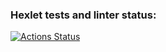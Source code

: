 ### Hexlet tests and linter status:
[![Actions Status](https://github.com/lxconnerty/frontend-project-44/workflows/hexlet-check/badge.svg)](https://github.com/lxconnerty/frontend-project-44/actions)
